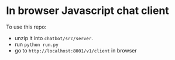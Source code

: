 # In browser Javascript chat client

To use this repo:

* unzip it into `chatbot/src/server`.
* run `python run.py`
* go to `http://localhost:8001/v1/client` in browser
